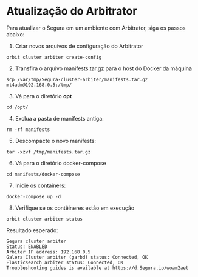 # Atualização do Arbitrator

Para atualizar o Segura em um ambiente com Arbitrator, siga os passos abaixo:

1. Criar novos arquivos de configuração do Arbitrator

```console
orbit cluster arbiter create-config
```

2. Transfira o arquivo manifests.tar.gz para o host do Docker da máquina

```console
scp /var/tmp/Segura-cluster-arbiter/manifests.tar.gz mt4adm@192.168.0.5:/tmp/
```

3. Vá para o diretório **opt**

```console
cd /opt/
```

4. Exclua a pasta de manifests antiga:

```console
rm -rf manifests
```

5. Descompacte o novo manifests:

```console
tar -xzvf /tmp/manifests.tar.gz
```

6. Vá para o diretório docker-compose

```console
cd manifests/docker-compose
```

7. Inicie os containers:

```console
docker-compose up -d
```

8. Verifique se os contêineres estão em execução

```console
orbit cluster arbiter status

```

Resultado esperado:

```console
Segura cluster arbiter
Status: ENABLED
Arbiter IP address: 192.168.0.5
Galera Cluster arbiter (garbd) status: Connected, OK
Elasticsearch arbiter status: Connected, OK
Troubleshooting guides is available at https://d.Segura.io/woam2aet
```
